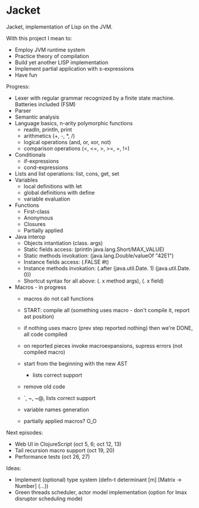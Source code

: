 Jacket
===

Jacket, implementation of Lisp on the JVM.

With this project I mean to:
* Employ JVM runtime system
* Practice theory of compilation
* Build yet another LISP implementation
* Implement partial application with s-expressions
* Have fun

Progress:
* Lexer with regular grammar recognized by a finite state machine. Batteries included (FSM)
* Parser
* Semantic analysis
* Language basics, n-arity polymorphic functions
    * readln, println, print
    * arithmetics (+, -, *, /)
    * logical operations (and, or, xor, not)
    * comparison operations (<, <=, >, >=, =, !=)
* Conditionals
    * if-expressions
    * cond-expressions
* Lists and list operations: list, cons, get, set
* Variables
    * local definitions with let
    * global definitions with define
    * variable evaluation
* Functions
    * First-class
    * Anonymous
    * Closures
    * Partially applied
* Java interop
    * Objects intantiation (class. args)
    * Static fields access: (println java.lang.Short/MAX_VALUE)
    * Static methods invokation: (java.lang.Double/valueOf "42E1")
    * Instance fields access: (.FALSE #t)
    * Instance methods invokation: (.after (java.util.Date. 1) (java.util.Date. 0))
    * Shortcut syntax for all above: (. x method args), (. x field)
* Macros - in progress
    * macros do not call functions
	* START: compile all (something uses macro - don't compile it, report ast position)
	* if nothing uses macro (prev step reported nothing) then we're DONE, all code compiled
	* on reported pieces invoke macroexpansions, supress errors (not compiled macro)
	* start from the beginning with the new AST

        * lists correct support
	* remove old code

    * `, ~, ~@, lists correct support
    * variable names generation

    * partially applied macros? O_O

Next episodes:
* Web UI in ClojureScript (oct 5, 6; oct 12, 13)
* Tail recursion macro support (oct 19, 20)
* Performance tests (oct 26, 27)

Ideas:
* Implement (optional) type system (defn-t determinant [m] [Matrix -> Number] (...))
* Green threads scheduler, actor model implementation (option for lmax disruptor scheduling mode)
